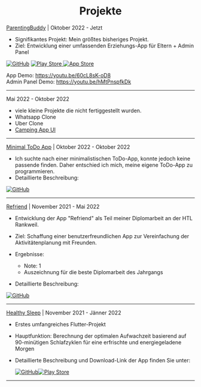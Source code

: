 <h1 align="center">Projekte</h1>

[ParentingBuddy](https://github.com/Marc4k/me/blob/main/parentingbuddy.md) | Oktober 2022 - Jetzt

* Signifikantes Projekt: Mein größtes bisheriges Projekt.
* Ziel: Entwicklung einer umfassenden Erziehungs-App für Eltern + Admin Panel

[![GitHub](https://img.shields.io/badge/GitHub-100000?style=for-the-badge&logo=github&logoColor=white)](https://github.com/Marc4k/me/blob/main/parentingbuddy.md) [![Play Store](https://img.shields.io/badge/Google_Play-414141?style=for-the-badge&logo=google-play&logoColor=white)   ](https://play.google.com/store/apps/details?id=app.parentingbuddy.android)[![App Store](https://img.shields.io/badge/App_Store-0D96F6?style=for-the-badge&logo=app-store&logoColor=white)](https://apps.apple.com/at/app/erziehungs-app-parentingbuddy/id1668571408?l=en)

App Demo: https://youtu.be/60cL8sK-oD8 <br>
Admin Panel Demo: https://youtu.be/hMtPnspfkDk

---

Mai 2022 - Oktober 2022

- viele kleine Projekte die nicht fertiggestellt wurden.
- Whatsapp Clone
- Uber Clone
- [Camping App UI](https://github.com/Marc4k/camping-ui) 

---

[Minimal ToDo App](https://github.com/Marc4k/todo-app) | Oktober 2022 - Oktober 2022

* Ich suchte nach einer minimalistischen ToDo-App, konnte jedoch keine passende finden. Daher entschied ich mich, meine eigene ToDo-App zu programmieren.
* Detaillierte Beschreibung:

[![GitHub](https://img.shields.io/badge/GitHub-100000?style=for-the-badge&logo=github&logoColor=white)](https://github.com/Marc4k/todo-app)

---

[Refriend](https://github.com/Marc4k/Refriend) | November 2021 - Mai 2022

- Entwicklung der App "Refriend" als Teil meiner Diplomarbeit an der HTL Rankweil.
- Ziel: Schaffung einer benutzerfreundlichen App zur Vereinfachung der Aktivitätenplanung mit Freunden.
- Ergebnisse:
  - Note: 1
  - Auszeichnung für die beste Diplomarbeit des Jahrgangs

- Detaillierte Beschreibung:

[![GitHub](https://img.shields.io/badge/GitHub-100000?style=for-the-badge&logo=github&logoColor=white)](https://github.com/Marc4k/Refriend)

---

[Healthy Sleep](https://github.com/Marc4k/Healthy-Sleep) | November 2021 - Jänner 2022

* Erstes umfangreiches Flutter-Projekt

* Hauptfunktion: Berechnung der optimalen Aufwachzeit basierend auf 90-minütigen Schlafzyklen für eine erfrischte und energiegeladene Morgen

* Detaillierte Beschreibung und Download-Link der App finden Sie unter:

  [![GitHub](https://img.shields.io/badge/GitHub-100000?style=for-the-badge&logo=github&logoColor=white)](https://github.com/Marc4k/Healthy-Sleep)[![Play Store](https://img.shields.io/badge/Google_Play-414141?style=for-the-badge&logo=google-play&logoColor=white)](https://play.google.com/store/apps/details?id=com.marcplace.healthySleep)

---

